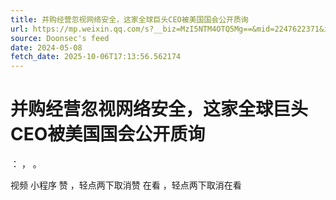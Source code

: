 ```yaml
---
title: 并购经营忽视网络安全，这家全球巨头CEO被美国国会公开质询
url: https://mp.weixin.qq.com/s?__biz=MzI5NTM4OTQ5Mg==&mid=2247622371&idx=4&sn=97d756847df7588ef8d501e211f0e76b
source: Doonsec's feed
date: 2024-05-08
fetch_date: 2025-10-06T17:13:56.562174
---
```


# 并购经营忽视网络安全，这家全球巨头CEO被美国国会公开质询

：
，
。

视频
小程序
赞
，轻点两下取消赞
在看
，轻点两下取消在看